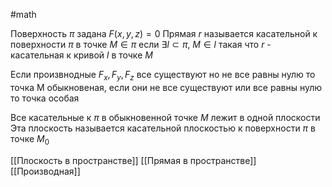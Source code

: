 #math 

Поверхность $\pi$ задана $F(x, y, z) = 0$
Прямая $r$ называется касательной к поверхности $\pi$ в точке $M \in \pi$ если $\exists l \subset \pi$, $M \in l$ такая что $r$ - касательная к кривой $l$ в точке $M$

Если произвнодные $F_x, F_y, F_z$ все существуют но не все равны нулю то точка M обыкновеная, если они не все существуют или все равны нулю то точка особая

Все касательные к $\pi$ в обыкновенной точке $M$ лежит в одной плоскости 
Эта плоскость называется касательной плоскостью к поверхности $\pi$ в точке $M_0$

[[Плоскость в пространстве]]
[[Прямая в пространстве]]
[[Производная]]